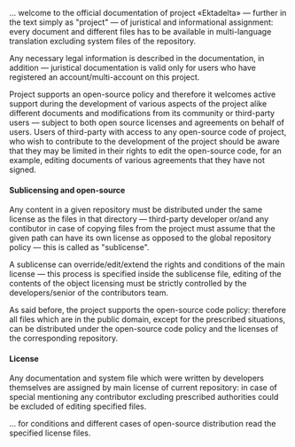 ... welcome to the official documentation of project «Ektadelta» — further in the text simply as "project" — of juristical and informational assignment: every document and different files has to be available in multi-language translation excluding system files of the repository. 

Any necessary legal information is described in the documentation, in addition — juristical documentation is valid only for users who have registered an account/multi-account on this project. 

Project supports an open-source policy and therefore it welcomes active support during the development of various aspects of the project alike different documents and modifications from its community or third-party users — subject to both open source licenses and agreements on behalf of users. Users of third-party with access to any open-source code of project, who wish to contribute to the development of the project should be aware that they may be limited in their rights to edit the open-source code, for an example, editing documents of various agreements that they have not signed. 

#### Sublicensing and open-source

Any content in a given repository must be distributed under the same license as the files in that directory — third-party developer or/and any contibutor in case of copying files from the project must assume that the given path can have its own license as opposed to the global repository policy — this is called as "sublicense". 

A sublicense can override/edit/extend the rights and conditions of the main license — this process is specified inside the sublicense file, editing of the contents of the object licensing must be strictly controlled by the developers/senior of the contributors team. 

As said before, the project supports the open-source code policy: therefore all files which are in the public domain, except for the prescribed situations, can be distributed under the open-source code policy and the licenses of the corresponding repository.  

#### License

Any documentation and system file which were written by developers themselves are assigned by main license of current repository: in case of special mentioning any contributor excluding prescribed authorities could be excluded of editing specified files. 

... for conditions and different cases of open-source distribution read the specified license files. 
